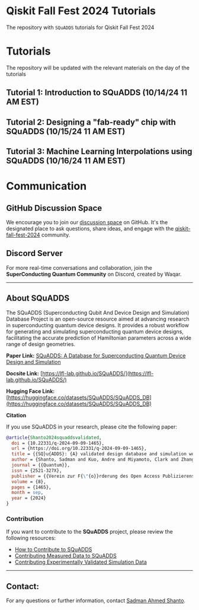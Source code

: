 # Qiskit Fall Fest 2024 Tutorials

The repository with `SQuADDS` tutorials for Qiskit Fall Fest 2024

# Tutorials

The repository will be updated with the relevant materials on the day of the tutorials

## Tutorial 1: Introduction to SQuADDS (10/14/24 11 AM EST)


## Tutorial 2: Designing a "fab-ready" chip with SQuADDS (10/15/24 11 AM EST)


## Tutorial 3: Machine Learning Interpolations using SQuADDS (10/16/24 11 AM EST)

# Communication

## GitHub Discussion Space

We encourage you to join our [discussion space](https://github.com/LFL-Lab/SQuADDS/discussions/categories/qiskit-fall-fest-2024) on GitHub. It's the designated place to ask questions, share ideas, and engage with the [qiskit-fall-fest-2024](https://superconductingquantumhardware.framer.website/) community.

## Discord Server

For more real-time conversations and collaboration, join the **SuperConducting Quantum Community** on Discord, created by Waqar.

---

## About SQuADDS

The SQuADDS (Superconducting Qubit And Device Design and Simulation) Database Project is an open-source resource aimed at advancing research in superconducting quantum device designs. It provides a robust workflow for generating and simulating superconducting quantum device designs, facilitating the accurate prediction of Hamiltonian parameters across a wide range of design geometries.

**Paper Link:** [SQuADDS: A Database for Superconducting Quantum Device Design and Simulation](https://quantum-journal.org/papers/q-2024-09-09-1465/)

**Docsite Link:** [https://lfl-lab.github.io/SQuADDS/](https://lfl-lab.github.io/SQuADDS/)

**Hugging Face Link:** [https://huggingface.co/datasets/SQuADDS/SQuADDS_DB](https://huggingface.co/datasets/SQuADDS/SQuADDS_DB)

**Citation**

If you use SQuADDS in your research, please cite the following paper:

```bibtex
@article{Shanto2024squaddsvalidated,
  doi = {10.22331/q-2024-09-09-1465},
  url = {https://doi.org/10.22331/q-2024-09-09-1465},
  title = {{SQ}u{ADDS}: {A} validated design database and simulation workflow for superconducting qubit design},
  author = {Shanto, Sadman and Kuo, Andre and Miyamoto, Clark and Zhang, Haimeng and Maurya, Vivek and Vlachos, Evangelos and Hecht, Malida and Shum, Chung Wa and Levenson-Falk, Eli},
  journal = {{Quantum}},
  issn = {2521-327X},
  publisher = {{Verein zur F{\"{o}}rderung des Open Access Publizierens in den Quantenwissenschaften}},
  volume = {8},
  pages = {1465},
  month = sep,
  year = {2024}
}
```

### Contribution

If you want to contribute to the **SQuADDS** project, please review the following resources:

- [How to Contribute to SQuADDS](https://lfl-lab.github.io/SQuADDS/source/resources/contribute.html)
- [Contributing Measured Data to SQuADDS](https://lfl-lab.github.io/SQuADDS/source/tutorials/Tutorial_4_Contributing_Measured_Data_to_SQuADDS.html)
- [Contributing Experimentally Validated Simulation Data](https://lfl-lab.github.io/SQuADDS/source/tutorials/Tutorial-3_Contributing_Validated_Simulation_Data_to_SQuADDS.html)

---

## Contact:

For any questions or further information, contact [Sadman Ahmed Shanto](mailto:shanto@usc.edu).
